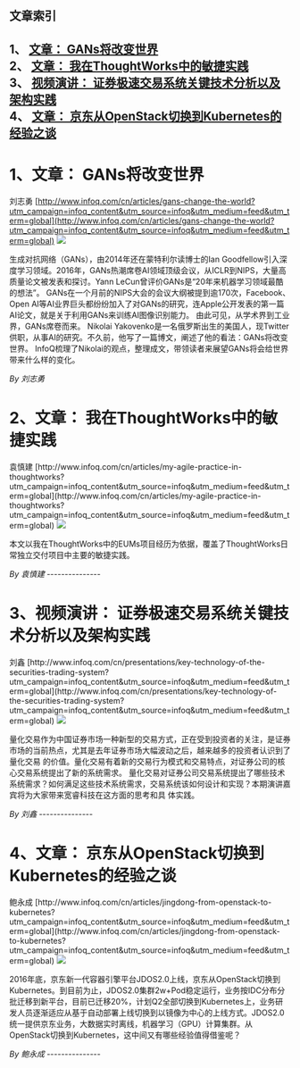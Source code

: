 ## 文章索引
1、 <a href="#1文章-gans将改变世界" >文章： GANs将改变世界</a><br/>
2、 <a href="#2文章-我在thoughtworks中的敏捷实践" >文章： 我在ThoughtWorks中的敏捷实践</a><br/>
3、 <a href="#3视频演讲-证券极速交易系统关键技术分析以及架构实践" >视频演讲： 证券极速交易系统关键技术分析以及架构实践</a><br/>
4、 <a href="#4文章-京东从openstack切换到kubernetes的经验之谈" >文章： 京东从OpenStack切换到Kubernetes的经验之谈</a><br/><h1 id="#title_0" >1、文章： GANs将改变世界</h1>
刘志勇
[http://www.infoq.com/cn/articles/gans-change-the-world?utm_campaign=infoq_content&utm_source=infoq&utm_medium=feed&utm_term=global](http://www.infoq.com/cn/articles/gans-change-the-world?utm_campaign=infoq_content&utm_source=infoq&utm_medium=feed&utm_term=global)
<img src="http://www.infoq.com/resource/articles/gans-change-the-world/zh/smallimage/iStock_85234203_MEDIUM.jpg"/><p>生成对抗网络（GANs），由2014年还在蒙特利尔读博士的Ian Goodfellow引入深度学习领域。2016年，GANs热潮席卷AI领域顶级会议，从ICLR到NIPS，大量高质量论文被发表和探讨。Yann LeCun曾评价GANs是“20年来机器学习领域最酷的想法”。 GANs在一个月前的NIPS大会的会议大纲被提到逾170次，Facebook、Open AI等AI业界巨头都纷纷加入了对GANs的研究，连Apple公开发表的第一篇AI论文，就是关于利用GANs来训练AI图像识别能力。 由此可见，从学术界到工业界，GANs席卷而来。 Nikolai Yakovenko是一名俄罗斯出生的美国人，现Twitter供职，从事AI的研究。不久前，他写了一篇博文，阐述了他的看法：GANs将改变世界。 InfoQ梳理了Nikolai的观点，整理成文，带领读者来展望GANs将会给世界带来什么样的变化。</p> <i>By 刘志勇</i>
---------------
<h1 id="#title_1" >2、文章： 我在ThoughtWorks中的敏捷实践</h1>
袁慎建
[http://www.infoq.com/cn/articles/my-agile-practice-in-thoughtworks?utm_campaign=infoq_content&utm_source=infoq&utm_medium=feed&utm_term=global](http://www.infoq.com/cn/articles/my-agile-practice-in-thoughtworks?utm_campaign=infoq_content&utm_source=infoq&utm_medium=feed&utm_term=global)
<img src="http://www.infoq.com/resource/articles/my-agile-practice-in-thoughtworks/zh/smallimage/heuzo.jpg"/><p>本文以我在ThoughtWorks中的EUMs项目经历为依据，覆盖了ThoughtWorks日常独立交付项目中主要的敏捷实践。</p> <i>By  袁慎建</i>
---------------
<h1 id="#title_2" >3、视频演讲： 证券极速交易系统关键技术分析以及架构实践</h1>
刘鑫
[http://www.infoq.com/cn/presentations/key-technology-of-the-securities-trading-system?utm_campaign=infoq_content&utm_source=infoq&utm_medium=feed&utm_term=global](http://www.infoq.com/cn/presentations/key-technology-of-the-securities-trading-system?utm_campaign=infoq_content&utm_source=infoq&utm_medium=feed&utm_term=global)
<img src="http://www.infoq.com/resource/presentations/key-technology-of-the-securities-trading-system/zh/mediumimage/liuxin270.jpg"/><p>量化交易作为中国证券市场一种新型的交易方式，正在受到投资者的关注，是证券市场的当前热点，尤其是去年证券市场大幅波动之后，越来越多的投资者认识到了量化交易 的价值。量化交易有着新的交易行为模式和交易特点，对证券公司的核心交易系统提出了新的系统需求。 量化交易对证券公司交易系统提出了哪些技术系统需求？如何满足这些技术系统需求，交易系统该如何设计和实现？本期演讲嘉宾将为大家带来宽睿科技在这方面的思考和具 体实践。</p> <i>By 刘鑫</i>
---------------
<h1 id="#title_3" >4、文章： 京东从OpenStack切换到Kubernetes的经验之谈</h1>
鲍永成
[http://www.infoq.com/cn/articles/jingdong-from-openstack-to-kubernetes?utm_campaign=infoq_content&utm_source=infoq&utm_medium=feed&utm_term=global](http://www.infoq.com/cn/articles/jingdong-from-openstack-to-kubernetes?utm_campaign=infoq_content&utm_source=infoq&utm_medium=feed&utm_term=global)
<img src="http://www.infoq.com/resource/articles/jingdong-from-openstack-to-kubernetes/zh/smallimage/Figure.jpg"/><p>2016年底，京东新一代容器引擎平台JDOS2.0上线，京东从OpenStack切换到Kubernetes。到目前为止，JDOS2.0集群2w+Pod稳定运行，业务按IDC分布分批迁移到新平台，目前已迁移20%，计划Q2全部切换到Kubernetes上，业务研发人员逐渐适应从基于自动部署上线切换到以镜像为中心的上线方式。JDOS2.0统一提供京东业务，大数据实时离线，机器学习（GPU）计算集群。从OpenStack切换到Kubernetes，这中间又有哪些经验值得借鉴呢？</p> <i>By 鲍永成</i>
---------------